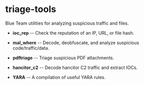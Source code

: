 # triage-tools
Blue Team utilities for analyzing suspicious traffic and files. 

- **ioc_rep**
-- Check the reputation of an IP, URL, or file hash.

- **mal_where**
-- Decode, deobfuscate, and analyze suspicious code/traffic/data. 

- **pdftriage**
-- Triage suspicious PDF attachments. 

- **hancitor_c2**
-- Decode hancitor C2 traffic and extract IOCs.

- **YARA**
-- A compilation of useful YARA rules.

